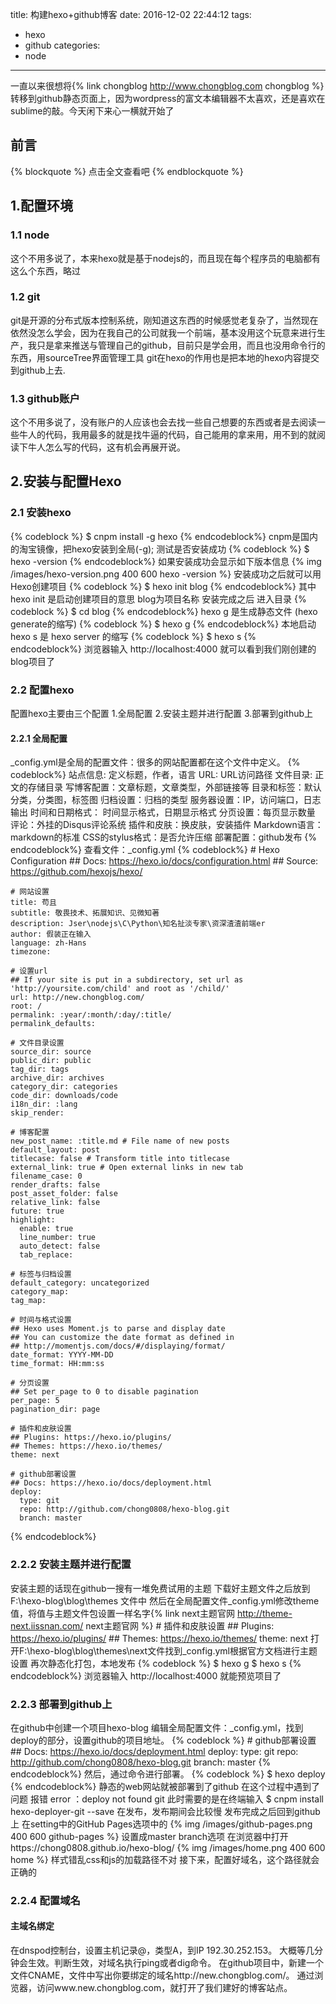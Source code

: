 title: 构建hexo+github博客
date: 2016-12-02 22:44:12
tags:
- hexo
- github
categories:
- node
---

一直以来很想将{% link chongblog http://www.chongblog.com chongblog %}
转移到github静态页面上，因为wordpress的富文本编辑器不太喜欢，还是喜欢在sublime的敲。今天闲下来心一横就开始了
## 前言
{% blockquote %}
点击全文查看吧
{% endblockquote %}
<!-- more -->

## 1.配置环境
### 1.1 node
这个不用多说了，本来hexo就是基于nodejs的，而且现在每个程序员的电脑都有这么个东西，略过
### 1.2 git
git是开源的分布式版本控制系统，刚知道这东西的时候感觉老复杂了，当然现在依然没怎么学会，因为在我自己的公司就我一个前端，基本没用这个玩意来进行生产，我只是拿来推送与管理自己的github，目前只是学会用，而且也没用命令行的东西，用sourceTree界面管理工具
git在hexo的作用也是把本地的hexo内容提交到github上去.
### 1.3 github账户
这个不用多说了，没有账户的人应该也会去找一些自己想要的东西或者是去阅读一些牛人的代码，我用最多的就是找牛逼的代码，自己能用的拿来用，用不到的就阅读下牛人怎么写的代码，这有机会再展开说。
## 2.安装与配置Hexo 
### 2.1 安装hexo
{% codeblock %}
	$ cnpm install -g hexo
{% endcodeblock%}
cnpm是国内的淘宝镜像，把hexo安装到全局(-g);
测试是否安装成功
{% codeblock %}
  	$ hexo -version 
{% endcodeblock%}
如果安装成功会显示如下版本信息
{% img /images/hexo-version.png 400 600 hexo -version  %}
安装成功之后就可以用Hexo创建项目
{% codeblock %}
	$ hexo init blog
{% endcodeblock%}
其中 hexo init 是启动创建项目的意思 blog为项目名称
安装完成之后 进入目录
{% codeblock %}
	$ cd blog 
{% endcodeblock%}
hexo g 是生成静态文件 (hexo generate的缩写)
{% codeblock %}
	$ hexo g
{% endcodeblock%}
本地启动 hexo s 是 hexo server 的缩写
{% codeblock %}
	$ hexo s 
{% endcodeblock%}
浏览器输入 http://localhost:4000 就可以看到我们刚创建的blog项目了
### 2.2 配置hexo
配置hexo主要由三个配置
1.全局配置
2.安装主题并进行配置 
3.部署到github上
#### 2.2.1 全局配置
_config.yml是全局的配置文件：很多的网站配置都在这个文件中定义。
{% codeblock%}
	站点信息: 定义标题，作者，语言
	URL: URL访问路径
	文件目录: 正文的存储目录
	写博客配置：文章标题，文章类型，外部链接等
	目录和标签：默认分类，分类图，标签图
	归档设置：归档的类型
	服务器设置：IP，访问端口，日志输出
	时间和日期格式： 时间显示格式，日期显示格式
	分页设置：每页显示数量
	评论：外挂的Disqus评论系统
	插件和皮肤：换皮肤，安装插件
	Markdown语言：markdown的标准
	CSS的stylus格式：是否允许压缩
	部署配置：github发布
{% endcodeblock%}
查看文件：_config.yml
{% codeblock%}
	# Hexo Configuration
	## Docs: https://hexo.io/docs/configuration.html
	## Source: https://github.com/hexojs/hexo/

	# 网站设置
	title: 苟且
	subtitle: 敬畏技术、拓展知识、见微知著
	description: Jser\nodejs\C\Python\知名扯淡专家\资深渣渣前端er
	author: 假装正在输入
	language: zh-Hans
	timezone:

	# 设置url
	## If your site is put in a subdirectory, set url as 'http://yoursite.com/child' and root as '/child/'
	url: http://new.chongblog.com/
	root: /
	permalink: :year/:month/:day/:title/
	permalink_defaults:

	# 文件目录设置
	source_dir: source
	public_dir: public
	tag_dir: tags
	archive_dir: archives
	category_dir: categories
	code_dir: downloads/code
	i18n_dir: :lang
	skip_render:

	# 博客配置
	new_post_name: :title.md # File name of new posts
	default_layout: post
	titlecase: false # Transform title into titlecase
	external_link: true # Open external links in new tab
	filename_case: 0
	render_drafts: false
	post_asset_folder: false
	relative_link: false
	future: true
	highlight:
	  enable: true
	  line_number: true
	  auto_detect: false
	  tab_replace:

	# 标签与归档设置
	default_category: uncategorized
	category_map:
	tag_map:

	# 时间与格式设置
	## Hexo uses Moment.js to parse and display date
	## You can customize the date format as defined in
	## http://momentjs.com/docs/#/displaying/format/
	date_format: YYYY-MM-DD
	time_format: HH:mm:ss

	# 分页设置
	## Set per_page to 0 to disable pagination
	per_page: 5
	pagination_dir: page

	# 插件和皮肤设置
	## Plugins: https://hexo.io/plugins/
	## Themes: https://hexo.io/themes/
	theme: next

	# github部署设置
	## Docs: https://hexo.io/docs/deployment.html
	deploy:
	  type: git
	  repo: http://github.com/chong0808/hexo-blog.git
	  branch: master
{% endcodeblock%}	
### 2.2.2 安装主题并进行配置 
安装主题的话现在github一搜有一堆免费试用的主题
下载好主题文件之后放到
	F:\hexo-blog\blog\themes
文件中
然后在全局配置文件_config.yml修改theme值，将值与主题文件包设置一样名字{% link next主题官网 http://theme-next.iissnan.com/ next主题官网 %}
	# 插件和皮肤设置
	## Plugins: https://hexo.io/plugins/
	## Themes: https://hexo.io/themes/
	theme: next
打开F:\hexo-blog\blog\themes\next文件找到_config.yml根据官方文档进行主题设置
再次静态化打包，本地发布
{% codeblock %}
	$ hexo g
	$ hexo s
{% endcodeblock%}
浏览器输入 http://localhost:4000 就能预览项目了
### 2.2.3 部署到github上
在github中创建一个项目hexo-blog
编辑全局配置文件：_config.yml，找到deploy的部分，设置github的项目地址。
{% codeblock %}
	# github部署设置
	## Docs: https://hexo.io/docs/deployment.html
	deploy:
	  type: git
	  repo: http://github.com/chong0808/hexo-blog.git
	  branch: master
{% endcodeblock%}
然后，通过命令进行部署。
{% codeblock %}
	$ hexo deploy
{% endcodeblock%}
静态的web网站就被部署到了github
在这个过程中遇到了问题 报错
	error ：deploy not found git
此时需要的是在终端输入
	$  cnpm install hexo-deployer-git --save
在发布，发布期间会比较慢
发布完成之后回到github上
在setting中的GitHub Pages选项中的
{% img /images/github-pages.png 400 600 github-pages  %}
设置成master branch选项
在浏览器中打开https://chong0808.github.io/hexo-blog/ 
{% img /images/home.png 400 600 home  %}
样式错乱css和js的加载路径不对
接下来，配置好域名，这个路径就会正确的
### 2.2.4 配置域名
#### 主域名绑定
在dnspod控制台，设置主机记录@，类型A，到IP 192.30.252.153。
大概等几分钟会生效。判断生效，对域名执行ping或者dig命令。
在github项目中，新建一个文件CNAME，文件中写出你要绑定的域名http://new.chongblog.com/。
通过浏览器，访问www.new.chongblog.com，就打开了我们建好的博客站点。